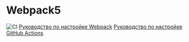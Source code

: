 # Webpack5
![CI](https://github.com/maximknyazkin626/working-environment/actions/workflows/web.yml/badge.svg)
[Руководство по настройке Webpack](https://webpack.js.org/guides/)
[Руководство по настройке GitHub Actions](https://docs.github.com/en/actions/quickstart)
